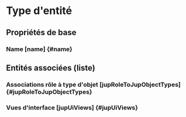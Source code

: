 # Type d'entité
<!--- THIS FILE IS GENERATED PLEASE DO NOT EDIT IT DIRECTLY --->



## Propriétés de base

### Name [name] {#name}
        




## Entités associées (liste)

### Associations rôle à type d'objet [jupRoleToJupObjectTypes] {#jupRoleToJupObjectTypes}
        

### Vues d'interface [jupUiViews] {#jupUiViews}
        




